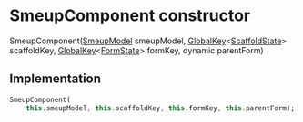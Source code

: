 


# SmeupComponent constructor







SmeupComponent([SmeupModel](../../smeup_models_widgets_smeup_model/SmeupModel-class.md) smeupModel, [GlobalKey](https://api.flutter.dev/flutter/widgets/GlobalKey-class.html)&lt;[ScaffoldState](https://api.flutter.dev/flutter/material/ScaffoldState-class.html)> scaffoldKey, [GlobalKey](https://api.flutter.dev/flutter/widgets/GlobalKey-class.html)&lt;[FormState](https://api.flutter.dev/flutter/widgets/FormState-class.html)> formKey, dynamic parentForm)





## Implementation

```dart
SmeupComponent(
    this.smeupModel, this.scaffoldKey, this.formKey, this.parentForm);
```







